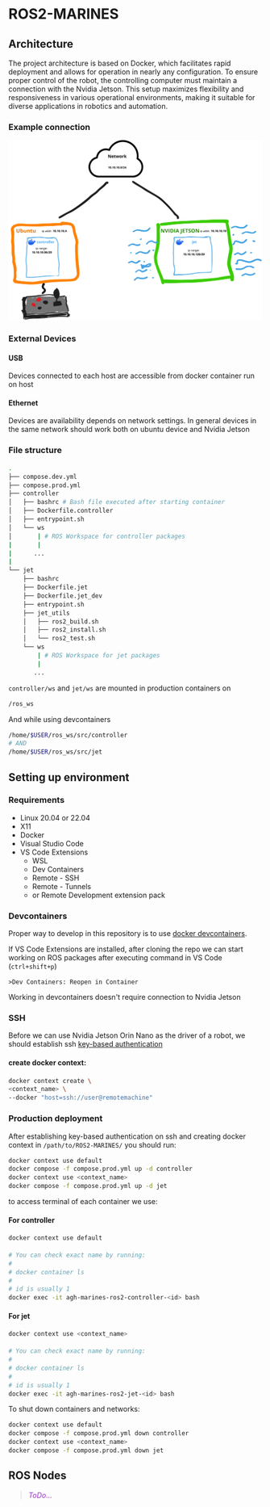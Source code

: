 # ROS2-MARINES
## Architecture

The project architecture is based on Docker, which facilitates rapid deployment and allows for operation in nearly any configuration. To ensure proper control of the robot, the controlling computer must maintain a connection with the Nvidia Jetson. This setup maximizes flexibility and responsiveness in various operational environments, making it suitable for diverse applications in robotics and automation.

### Example connection
![example connection](./images/prod_connection.png)

### External Devices

#### USB

Devices connected to each host are accessible from docker container run on host

#### Ethernet

Devices are availability depends on network settings. In general devices in the same network should work both on ubuntu device and Nvidia Jetson

### File structure
```bash
.
├── compose.dev.yml
├── compose.prod.yml
├── controller
│   ├── bashrc # Bash file executed after starting container 
│   ├── Dockerfile.controller
│   ├── entrypoint.sh
│   └── ws
│       | # ROS Workspace for controller packages
|       |
|      ...
|
└── jet
    ├── bashrc
    ├── Dockerfile.jet
    ├── Dockerfile.jet_dev
    ├── entrypoint.sh
    ├── jet_utils           
    │   ├── ros2_build.sh
    │   ├── ros2_install.sh
    │   └── ros2_test.sh
    └── ws
        | # ROS Workspace for jet packages
        |
       ...
```

`controller/ws` and `jet/ws` are mounted in production containers on
```bash
/ros_ws
```
And while using devcontainers
```bash
/home/$USER/ros_ws/src/controller
# AND
/home/$USER/ros_ws/src/jet
```


## Setting up environment

### Requirements

- Linux 20.04 or 22.04
- X11
- Docker
- Visual Studio Code
- VS Code Extensions
  - WSL
  - Dev Containers
  - Remote - SSH
  - Remote - Tunnels
  - or Remote Development extension pack

### Devcontainers
Proper way to develop in this repository is to use [docker devcontainers](https://code.visualstudio.com/docs/devcontainers/containers).

If VS Code Extensions are installed, after cloning the repo we can start working on ROS packages after executing command in VS Code (`ctrl+shift+p`)
```
>Dev Containers: Reopen in Container
```

Working in devcontainers doesn't require connection to Nvidia Jetson

### SSH
Before we can use Nvidia Jetson Orin Nano as the driver of a robot, we should establish ssh [key-based authentication](https://www.digitalocean.com/community/tutorials/how-to-configure-ssh-key-based-authentication-on-a-linux-server)
#### create docker context:
```bash
docker context create \
<context_name> \
--docker "host=ssh://user@remotemachine"
```

### Production deployment

After establishing key-based authentication on ssh and creating docker context in `/path/to/ROS2-MARINES/` you should run:
```bash
docker context use default
docker compose -f compose.prod.yml up -d controller
docker context use <context_name>
docker compose -f compose.prod.yml up -d jet
```

to access terminal of each container we use:
#### For controller

```bash
docker context use default

# You can check exact name by running:
#
# docker container ls
#
# id is usually 1
docker exec -it agh-marines-ros2-controller-<id> bash
```

#### For jet

```bash
docker context use <context_name>

# You can check exact name by running:
#
# docker container ls
#
# id is usually 1
docker exec -it agh-marines-ros2-jet-<id> bash
```

To shut down containers and networks:
```bash
docker context use default
docker compose -f compose.prod.yml down controller
docker context use <context_name>
docker compose -f compose.prod.yml down jet
```
 
## ROS Nodes
><span style="color:darkorchid; font-style:italic">ToDo...</span>



